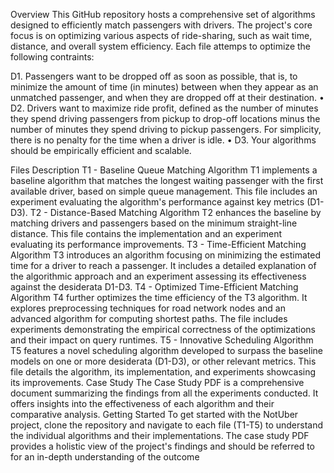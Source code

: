 Overview
This GitHub repository hosts a comprehensive set of algorithms designed to efficiently match passengers with drivers. The project's core focus is on optimizing various aspects of ride-sharing, such as wait time, distance, and overall system efficiency. Each file attemps to optimize the following contraints:

D1. Passengers want to be dropped off as soon as possible, that is, to minimize the amount
of time (in minutes) between when they appear as an unmatched passenger, and when they
are dropped off at their destination.
• D2. Drivers want to maximize ride profit, defined as the number of minutes they spend
driving passengers from pickup to drop-off locations minus the number of minutes they spend
driving to pickup passengers. For simplicity, there is no penalty for the time when a driver is
idle.
• D3. Your algorithms should be empirically efficient and scalable.

Files Description
T1 - Baseline Queue Matching Algorithm
T1 implements a baseline algorithm that matches the longest waiting passenger with the first available driver, based on simple queue management. This file includes an experiment evaluating the algorithm's performance against key metrics (D1-D3).
T2 - Distance-Based Matching Algorithm
T2 enhances the baseline by matching drivers and passengers based on the minimum straight-line distance. This file contains the implementation and an experiment evaluating its performance improvements.
T3 - Time-Efficient Matching Algorithm
T3 introduces an algorithm focusing on minimizing the estimated time for a driver to reach a passenger. It includes a detailed explanation of the algorithmic approach and an experiment assessing its effectiveness against the desiderata D1-D3.
T4 - Optimized Time-Efficient Matching Algorithm
T4 further optimizes the time efficiency of the T3 algorithm. It explores preprocessing techniques for road network nodes and an advanced algorithm for computing shortest paths. The file includes experiments demonstrating the empirical correctness of the optimizations and their impact on query runtimes.
T5 - Innovative Scheduling Algorithm
T5 features a novel scheduling algorithm developed to surpass the baseline models on one or more desiderata (D1-D3), or other relevant metrics. This file details the algorithm, its implementation, and experiments showcasing its improvements.
Case Study
The Case Study PDF is a comprehensive document summarizing the findings from all the experiments conducted. It offers insights into the effectiveness of each algorithm and their comparative analysis.
Getting Started
To get started with the NotUber project, clone the repository and navigate to each file (T1-T5) to understand the individual algorithms and their implementations. The case study PDF provides a holistic view of the project's findings and should be referred to for an in-depth understanding of the outcome

